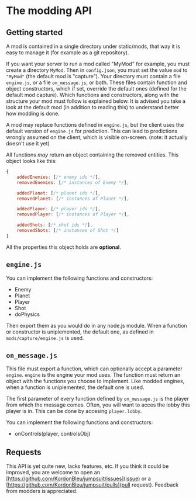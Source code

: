 # The modding API

## Getting started

A mod is contained in a single directory under static/mods, that way it is easy to manage it (for example as a git repository).

If you want your server to run a mod called "MyMod" for example, you must create a directory `MyMod`. Then in `config.json`, you must set the value `mod` to `"MyMod"` (the default mod is "capture").
Your directory must contain a file `engine.js`, or a file `on_message.js`, or both. These files contain function and object constructors, which if set, override the default ones (defined for the default mod capture). Which functions and constructors, along with the structure your mod must follow is explained below.
It is advised you take a look at the default mod (in addition to reading this) to understand better how modding is done.

A mod may replace functions defined in `engine.js`, but the client uses the default version of `engine.js` for prediction. This can lead to predictions wrongly assumed on the client, which is visible on-screen. (note: it actually doesn't use it yet)

All functions *may* return an object containing the removed entities. This object looks like this:

```JavaScript
{
	addedEnemies: [/* enemy ids */],
	removedEnemies: [/* instances of Enemy */],

	addedPlanet: [/* planet ids */],
	removedPlanet: [/* instances of Planet */],

	addedPlayer: [/* player ids */],
	removedPlayer: [/* instances of Player */],

	addedShots: [/* shot ids */],
	removedShots: [/* instances of Shot */]
}
```

All the properties this object holds are **optional**.


## `engine.js`

You can implement the following functions and constructors:

* Enemy
* Planet
* Player
* Shot
* doPhysics

Then export them as you would do in any node.js module.
When a function or constructor is uniplemented, the default one, as defined in `mods/capture/engine.js` is used.

## `on_message.js`

This file must export a function, which can optionally accept a parameter `engine`. `engine` is the engine your mod uses.
The function must return an object with the functions you choose to implement.
Like modded engines, when a function is uniplemented, the default one is used.

The first parameter of every function defined by `on_message.js` is the player from which the message comes. Often, you will want to acces the lobby this player is in. This can be done by accesing `player.lobby`.

You can implement the following functions and constructors:

* onControls(player, controlsObj)


## Requests

This API is yet quite new, lacks features, etc. If you think it could be improved, you are welcome to open an [https://github.com/KordonBleu/jumpsuit/issues](issue) or a [https://github.com/KordonBleu/jumpsuit/pulls](pull request).
Feedback from modders is appreciated.
